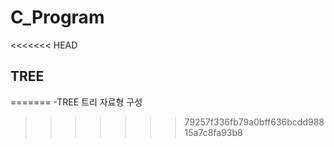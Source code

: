 # C_Program
<<<<<<< HEAD
## TREE
=======
-TREE
  트리 자료형 구성
>>>>>>> 79257f336fb79a0bff636bcdd98815a7c8fa93b8
